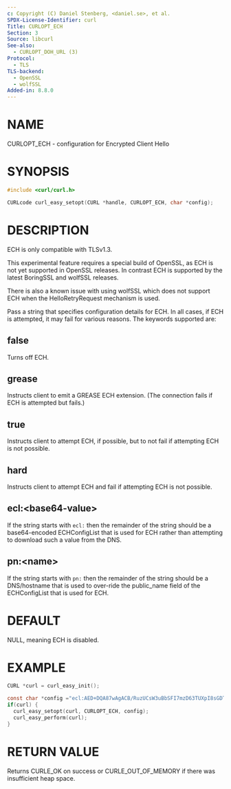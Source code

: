 ```yaml
---
c: Copyright (C) Daniel Stenberg, <daniel.se>, et al.
SPDX-License-Identifier: curl
Title: CURLOPT_ECH
Section: 3
Source: libcurl
See-also:
  - CURLOPT_DOH_URL (3)
Protocol:
  - TLS
TLS-backend:
  - OpenSSL
  - wolfSSL
Added-in: 8.8.0
---
```


# NAME

CURLOPT_ECH - configuration for Encrypted Client Hello

# SYNOPSIS

~~~c
#include <curl/curl.h>

CURLcode curl_easy_setopt(CURL *handle, CURLOPT_ECH, char *config);
~~~

# DESCRIPTION

ECH is only compatible with TLSv1.3.

This experimental feature requires a special build of OpenSSL, as ECH is not
yet supported in OpenSSL releases. In contrast ECH is supported by the latest
BoringSSL and wolfSSL releases.

There is also a known issue with using wolfSSL which does not support ECH when
the HelloRetryRequest mechanism is used.

Pass a string that specifies configuration details for ECH. In all cases, if
ECH is attempted, it may fail for various reasons. The keywords supported are:

## false

Turns off ECH.

## grease

Instructs client to emit a GREASE ECH extension. (The connection fails if ECH
is attempted but fails.)

## true

Instructs client to attempt ECH, if possible, but to not fail if attempting
ECH is not possible.

## hard

Instructs client to attempt ECH and fail if attempting ECH is not possible.

## ecl:\<base64-value\>

If the string starts with `ecl:` then the remainder of the string should be a
base64-encoded ECHConfigList that is used for ECH rather than attempting to
download such a value from the DNS.

## pn:\<name\>

If the string starts with `pn:` then the remainder of the string should be a
DNS/hostname that is used to over-ride the public_name field of the
ECHConfigList that is used for ECH.

# DEFAULT

NULL, meaning ECH is disabled.

# EXAMPLE

~~~c
CURL *curl = curl_easy_init();

const char *config ="ecl:AED+DQA87wAgACB/RuzUCsW3uBbSFI7mzD63TUXpI8sGDTnFTbFCDpa+CAAEAAEAAQANY292ZXIuZGVmby5pZQAA";
if(curl) {
  curl_easy_setopt(curl, CURLOPT_ECH, config);
  curl_easy_perform(curl);
}
~~~
# RETURN VALUE

Returns CURLE_OK on success or CURLE_OUT_OF_MEMORY if there was insufficient
heap space.
